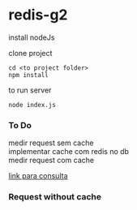 # redis-g2

install nodeJs

clone project


````
cd <to project folder>
npm install
````

to run server
````
node index.js
````

### To Do
medir request sem cache    
implementar cache com redis no db     
medir request com cache    


[link para consulta](https://community.risingstack.com/redis-node-js-introduction-to-caching/)


### Request without cache
